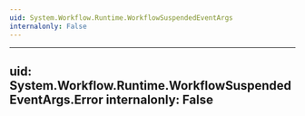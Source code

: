 ```yaml
---
uid: System.Workflow.Runtime.WorkflowSuspendedEventArgs
internalonly: False
---
```


---
uid: System.Workflow.Runtime.WorkflowSuspendedEventArgs.Error
internalonly: False
---
